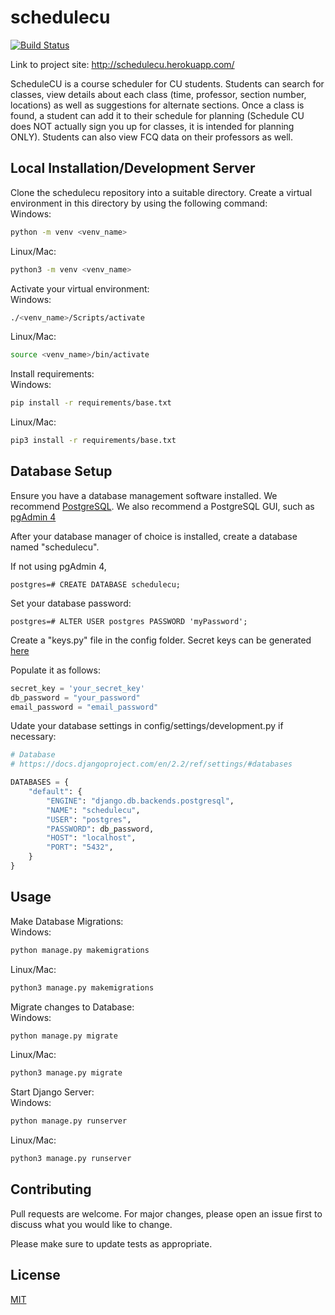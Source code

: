 # schedulecu
[![Build Status](https://travis-ci.com/jacobfelknor/schedulecu.svg?branch=master)](https://travis-ci.com/jacobfelknor/schedulecu)

Link to project site: http://schedulecu.herokuapp.com/

ScheduleCU is a course scheduler for CU students. Students can search for classes, view details about each class (time, professor, section number, locations) as well as suggestions for alternate sections. Once a class is found, a student can add it to their schedule for planning (Schedule CU does NOT actually sign you up for classes, it is intended for planning ONLY). Students can also view FCQ data on their professors as well.

## Local Installation/Development Server

Clone the schedulecu repository into a suitable directory. Create a virtual environment in this directory by using the following command:\
Windows:
```bash
python -m venv <venv_name>
```
Linux/Mac:
```bash
python3 -m venv <venv_name>
```

Activate your virtual environment:\
Windows:
```bash
./<venv_name>/Scripts/activate
```
Linux/Mac:
```bash
source <venv_name>/bin/activate
```

Install requirements:\
Windows:
```bash
pip install -r requirements/base.txt
```
Linux/Mac:
```bash
pip3 install -r requirements/base.txt
```

## Database Setup
Ensure you have a database management software installed. We recommend [PostgreSQL](https://www.postgresql.org/download/).
We also recommend a PostgreSQL GUI, such as [pgAdmin 4](https://www.pgadmin.org/download/)

After your database manager of choice is installed, create a database named "schedulecu".


If not using pgAdmin 4,
```psql
postgres=# CREATE DATABASE schedulecu;
```
Set your database password:
```psql
postgres=# ALTER USER postgres PASSWORD 'myPassword';
```

Create a "keys.py" file in the config folder. Secret keys can be generated [here](https://miniwebtool.com/django-secret-key-generator/) 

Populate it as follows:

```python
secret_key = 'your_secret_key'
db_password = "your_password"
email_password = "email_password"
```

Udate your database settings in config/settings/development.py if necessary:
```python
# Database
# https://docs.djangoproject.com/en/2.2/ref/settings/#databases

DATABASES = {
    "default": {
        "ENGINE": "django.db.backends.postgresql",
        "NAME": "schedulecu",
        "USER": "postgres",
        "PASSWORD": db_password,
        "HOST": "localhost",
        "PORT": "5432",
    }
}
```

## Usage

Make Database Migrations:\
Windows:
```bash
python manage.py makemigrations
```
Linux/Mac:
```bash
python3 manage.py makemigrations
```

Migrate changes to Database:\
Windows:
```bash
python manage.py migrate
```
Linux/Mac:
```bash
python3 manage.py migrate
```
    
Start Django Server:\
Windows:
```bash
python manage.py runserver
```
Linux/Mac:
```bash
python3 manage.py runserver
```

## Contributing
Pull requests are welcome. For major changes, please open an issue first to discuss what you would like to change.

Please make sure to update tests as appropriate.

## License
[MIT](https://choosealicense.com/licenses/mit/)
